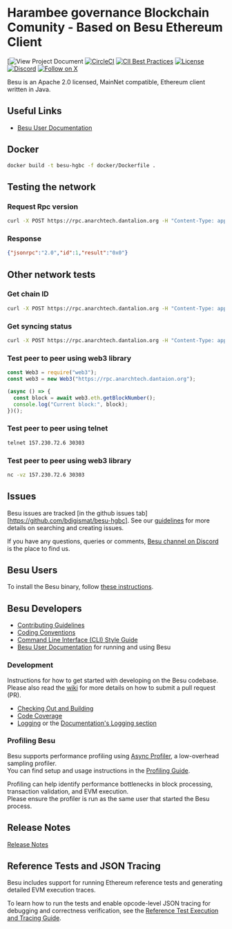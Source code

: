 # Harambee governance Blockchain Comunity - Based on Besu Ethereum Client 
 [![View Project Document](https://docs.google.com/document/d/1AJdiE0uOVFbBSLY-F_WLsKUa6k1yXvi9Y0r3wFJS7mI/preview)
 [![CircleCI](https://circleci.com/gh/hyperledger/besu/tree/main.svg?style=svg)](https://circleci.com/gh/hyperledger/besu/tree/main)
 [![CII Best Practices](https://bestpractices.coreinfrastructure.org/projects/3174/badge)](https://bestpractices.coreinfrastructure.org/projects/3174)
 [![License](https://img.shields.io/badge/License-Apache%202.0-blue.svg)](https://github.com/Ruachnet/project-ruachnet/blob/main/LICENSE)
 [![Discord](https://img.shields.io/discord/905194001349627914?logo=Hyperledger&style=plastic)](https://discord.gg/Mjup2t8G)
 [![Follow on X](https://img.shields.io/twitter/follow/RuachNet254)](https://twitter.com/RuachNet254)

Besu is an Apache 2.0 licensed, MainNet compatible, Ethereum client written in Java.

## Useful Links

* [Besu User Documentation](https://docs.google.com/document/d/1AJdiE0uOVFbBSLY-F_WLsKUa6k1yXvi9Y0r3wFJS7mI/preview)

## Docker
```bash
docker build -t besu-hgbc -f docker/Dockerfile .
```

## Testing the network
### Request Rpc version
```bash
curl -X POST https://rpc.anarchtech.dantalion.org -H "Content-Type: application/json" --data '{"jsonrpc":"2.0","method":"eth_blockNumber","params":[],"id":1}'
```
### Response
```json
{"jsonrpc":"2.0","id":1,"result":"0x0"}
```

## Other network tests
### Get chain ID
```bash
curl -X POST https://rpc.anarchtech.dantalion.org -H "Content-Type: application/json" --data '{"jsonrpc":"2.0","method":"eth_chainId","params":[],"id":1}'
```

### Get syncing status
```bash
curl -X POST https://rpc.anarchtech.dantalion.org -H "Content-Type: application/json" --data '{"jsonrpc":"2.0","method":"eth_syncing","params":[],"id":1}'
```

### Test peer to peer using web3 library
```js
const Web3 = require("web3");
const web3 = new Web3("https://rpc.anarchtech.dantaion.org");

(async () => {
  const block = await web3.eth.getBlockNumber();
  console.log("Current block:", block);
})();
```

### Test peer to peer using telnet
```bash
telnet 157.230.72.6 30303
```

### Test peer to peer using web3 library
```bash
nc -vz 157.230.72.6 30303
```

## Issues 

Besu issues are tracked [in the github issues tab][https://github.com/bdigismat/besu-hgbc].
See our [guidelines](https://lf-hyperledger.atlassian.net/wiki/spaces/BESU/pages/22154243/Issues) for more details on searching and creating issues.

If you have any questions, queries or comments, [Besu channel on Discord] is the place to find us.


## Besu Users

To install the Besu binary, follow [these instructions](https://besu.hyperledger.org/public-networks/get-started/install/binary-distribution).    

## Besu Developers

* [Contributing Guidelines]
* [Coding Conventions](https://lf-hyperledger.atlassian.net/wiki/spaces/BESU/pages/22154259/Coding+Conventions)
* [Command Line Interface (CLI) Style Guide](https://lf-hyperledger.atlassian.net/wiki/spaces/BESU/pages/22154260/Besu+CLI+Style+Guide)
* [Besu User Documentation] for running and using Besu


### Development

Instructions for how to get started with developing on the Besu codebase. Please also read the
[wiki](https://lf-hyperledger.atlassian.net/wiki/spaces/BESU/pages/22154251/Pull+Requests) for more details on how to submit a pull request (PR).  

* [Checking Out and Building](https://lf-hyperledger.atlassian.net/wiki/spaces/BESU/pages/22154264/Building+from+source)
* [Code Coverage](https://lf-hyperledger.atlassian.net/wiki/spaces/BESU/pages/22154288/Code+coverage)
* [Logging](https://lf-hyperledger.atlassian.net/wiki/spaces/BESU/pages/22154291/Logging) or the [Documentation's Logging section](https://besu.hyperledger.org/public-networks/how-to/monitor/logging)

### Profiling Besu

Besu supports performance profiling using [Async Profiler](https://github.com/async-profiler/async-profiler), a low-overhead sampling profiler.  
You can find setup and usage instructions in the [Profiling Guide](docs/PROFILING.md).

Profiling can help identify performance bottlenecks in block processing, transaction validation, and EVM execution.  
Please ensure the profiler is run as the same user that started the Besu process.

## Release Notes

[Release Notes](CHANGELOG.md)

## Reference Tests and JSON Tracing

Besu includes support for running Ethereum reference tests and generating detailed EVM execution traces.

To learn how to run the tests and enable opcode-level JSON tracing for debugging and correctness verification, see the [Reference Test Execution and Tracing Guide](REFERENCE_TESTS.md).

[Besu Issues]: https://github.com/bdigismat/besu-hgbc/issues
[Besu User Documentation]: https://docs.google.com/document/d/1AJdiE0uOVFbBSLY-F_WLsKUa6k1yXvi9Y0r3wFJS7mI/preview
[Besu channel on Discord]: https://discord.gg/Mjup2t8G
[Contributing Guidelines]: CONTRIBUTING.md
